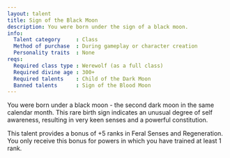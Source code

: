 ```yaml
---
layout: talent
title: Sign of the Black Moon
description: You were born under the sign of a black moon.
info:
  Talent category     : Class
  Method of purchase  : During gameplay or character creation
  Personality traits  : None
reqs:
  Required class type : Werewolf (as a full class)
  Required divine age : 300+
  Required talents    : Child of the Dark Moon
  Banned talents      : Sign of the Blood Moon
---
```


You were born under a black moon - the second dark moon in the same calendar
month.  This rare birth sign indicates an unusual degree of self awareness,
resulting in very keen senses and a powerful constitution.

This talent provides a bonus of +5 ranks in Feral Senses and Regeneration.  You
only receive this bonus for powers in which you have trained at least 1 rank.
